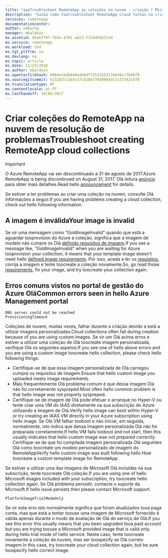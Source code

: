 ```yaml
---
title: "aaaTroubleshoot RemoteApp as coleções na nuvem - criação | Microsoft Docs"
description: "Saiba como tootroubleshoot RemoteApp cloud falhas na criação de coleção"
services: remoteapp
documentationcenter: 
author: vkbucha
manager: mbaldwin
ms.assetid: 95eb7797-7b5e-4781-ad23-f15dd85b213d
ms.service: remoteapp
ms.workload: tbd
ms.tgt_pltfrm: na
ms.devlang: na
ms.topic: article
ms.date: 11/23/2016
ms.author: mbaldwin
ms.openlocfilehash: 9484ecbdb048ede8df725215b313e049cc7648f0
ms.sourcegitcommit: 523283cc1b3c37c428e77850964dc1c33742c5f0
ms.translationtype: MT
ms.contentlocale: pt-PT
ms.lasthandoff: 10/06/2017
---
```

# <a name="troubleshoot-creating-remoteapp-cloud-collections"></a><span data-ttu-id="8fe02-103">Criar coleções do RemoteApp na nuvem de resolução de problemas</span><span class="sxs-lookup"><span data-stu-id="8fe02-103">Troubleshoot creating RemoteApp cloud collections</span></span>
> [!IMPORTANT]
> <span data-ttu-id="8fe02-104">O Azure RemoteApp vai ser descontinuado a 31 de agosto de 2017.</span><span class="sxs-lookup"><span data-stu-id="8fe02-104">Azure RemoteApp is being discontinued on August 31, 2017.</span></span> <span data-ttu-id="8fe02-105">Olá leitura [anúncio](https://go.microsoft.com/fwlink/?linkid=821148) para obter mais detalhes.</span><span class="sxs-lookup"><span data-stu-id="8fe02-105">Read hello [announcement](https://go.microsoft.com/fwlink/?linkid=821148) for details.</span></span>
> 
> 

<span data-ttu-id="8fe02-106">Se estiver a ter problemas ao criar uma coleção na nuvem, consulte Olá informações a seguir.</span><span class="sxs-lookup"><span data-stu-id="8fe02-106">If you are having problems creating a cloud collection, check out hello following information.</span></span>

## <a name="your-image-is-invalid"></a><span data-ttu-id="8fe02-107">A imagem é inválida</span><span class="sxs-lookup"><span data-stu-id="8fe02-107">Your image is invalid</span></span>
<span data-ttu-id="8fe02-108">Se vir uma mensagem como "GoldImageInvalid" quando que está a aguardar tooprovision do Azure a coleção, significa que a imagem de modelo não cumpre os Olá [definido requisitos de imagem](remoteapp-imagereqs.md).</span><span class="sxs-lookup"><span data-stu-id="8fe02-108">If you see a message like, "GoldImageInvalid" when you are waiting for Azure tooprovision your collection, it means that your template image doesn't meet hello [defined image requirements](remoteapp-imagereqs.md).</span></span> <span data-ttu-id="8fe02-109">Por isso, aceda a ler os [requisitos](remoteapp-imagereqs.md), corrija a imagem e tente toocreate a coleção novamente.</span><span class="sxs-lookup"><span data-stu-id="8fe02-109">So, go read those [requirements](remoteapp-imagereqs.md), fix your image, and try toocreate your collection again.</span></span>

## <a name="common-errors-seen-in-hello-azure-management-portal"></a><span data-ttu-id="8fe02-110">Erros comuns vistos no portal de gestão do Azure Olá</span><span class="sxs-lookup"><span data-stu-id="8fe02-110">Common errors seen in hello Azure Management portal</span></span>
    DNS server could not be reached
    ProvisioningTimeout

<span data-ttu-id="8fe02-111">Coleções de nuvem, muitas vezes, falhar durante a criação devido a está a utilizar imagens personalizadas.</span><span class="sxs-lookup"><span data-stu-id="8fe02-111">Cloud collections often fail during creation because of you are using custom images.</span></span>  <span data-ttu-id="8fe02-112">Se vir um Olá acima erros e estiver a utilizar uma coleção de Olá toocreate imagem personalizada, verifique Olá os seguintes aspetos:</span><span class="sxs-lookup"><span data-stu-id="8fe02-112">If you see one of hello above errors and you are using a custom image toocreate hello collection, please check hello following things:</span></span>

* <span data-ttu-id="8fe02-113">Certifique-se de que essa imagem personalizada de Olá carregou cumpre os requisitos de imagem.</span><span class="sxs-lookup"><span data-stu-id="8fe02-113">Ensure that hello custom image you uploaded meets image requirements.</span></span>
* <span data-ttu-id="8fe02-114">Mais frequentemente Olá problema comum é que dessa imagem Olá não foi corretamente syspreped.</span><span class="sxs-lookup"><span data-stu-id="8fe02-114">Most often hello common problem is that hello image was not properly syspreped.</span></span>  
* <span data-ttu-id="8fe02-115">Certifique-se de imagem de Olá pode efetuar o arranque no Hyper-V ou tente criar uma VM do IAAS diretamente na sua subscrição do Azure utilizando a imagem de Olá.</span><span class="sxs-lookup"><span data-stu-id="8fe02-115">Verify hello image can boot within Hyper-V or try creating an IAAS VM directly in your Azure subscription using hello image.</span></span> <span data-ttu-id="8fe02-116">Se Olá VM falhar tooboot e não iniciar, em seguida, normalmente, isto indica que dessa imagem personalizada Olá não foi preparada corretamente.</span><span class="sxs-lookup"><span data-stu-id="8fe02-116">If hello VM fails tooboot and not start, then this usually indicates that hello custom image was not prepared correctly.</span></span>  <span data-ttu-id="8fe02-117">Certifique-se de que foi compilada imagem personalizada Olá seguintes Olá como toocreate um modelo personalizado de imagem do RemoteApp</span><span class="sxs-lookup"><span data-stu-id="8fe02-117">Verify hello custom image was built following hello How toocreate a custom template image for RemoteApp</span></span>

<span data-ttu-id="8fe02-118">Se estiver a utilizar uma das imagens de Microsoft Olá incluídas na sua subscrição, tente toocreate Olá coleção.</span><span class="sxs-lookup"><span data-stu-id="8fe02-118">If you are using one of hello Microsoft images included with your subscription, try toocreate hello collection again.</span></span> <span data-ttu-id="8fe02-119">Se Olá problema persistir, contacte o suporte da Microsoft.</span><span class="sxs-lookup"><span data-stu-id="8fe02-119">If hello issue persists then please contact Microsoft support.</span></span>

    PlatformImageTrialModeOnly

<span data-ttu-id="8fe02-120">Se vir este erro isto normalmente significa que foram atualizados tooa paga conta, mas que está a tentar toouse uma imagem de Microsoft fornecido é válida apenas durante o modo de avaliação de Olá do serviço de Olá.</span><span class="sxs-lookup"><span data-stu-id="8fe02-120">If you see this error this usually means that you been upgraded tooa paid account but you are trying toouse a Microsoft provided image that is valid only during hello trial mode of hello service.</span></span> <span data-ttu-id="8fe02-121">Neste caso, tente toocreate novamente a coleção de nuvem, mas ser toospecify se Olá correto imagem.</span><span class="sxs-lookup"><span data-stu-id="8fe02-121">In this case, try toocreate your cloud collection again, but be sure toospecify hello correct image.</span></span>

